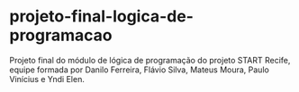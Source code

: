 # projeto-final-logica-de-programacao
 Projeto final do módulo de lógica de programação do projeto START Recife, equipe formada por Danilo Ferreira, Flávio Silva, Mateus Moura, Paulo Vinícius e Yndi Elen.
